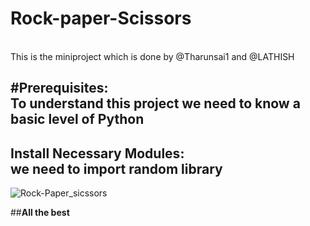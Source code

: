 # Rock-paper-Scissors
<br>
This is the miniproject which is done by @Tharunsai1 and @LATHISH

#Prerequisites:
<br>
To understand this project we need to know a basic level of Python
---

Install Necessary Modules:
<br>
we need to import random library
---

<img src="https://miro.medium.com/max/800/1*8du96SQUQ0NlWmWvVu20Zw.png" alt="Rock-Paper_sicssors">

##<strong>All the best<strong>

